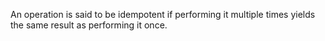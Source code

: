 
An operation is said to be idempotent if performing it multiple times yields the same result as performing it once.

